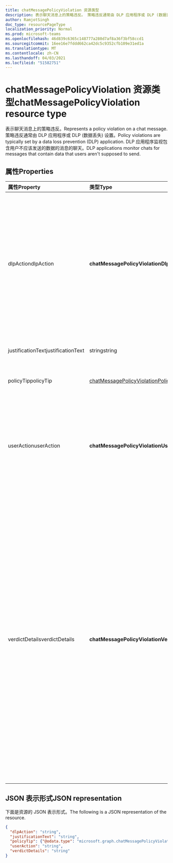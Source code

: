 ```yaml
---
title: chatMessagePolicyViolation 资源类型
description: 表示聊天消息上的策略违反。 策略违反通常由 DLP 应用程序或 DLP (数据丢失) 设置。
author: RamjotSingh
doc_type: resourcePageType
localization_priority: Normal
ms.prod: microsoft-teams
ms.openlocfilehash: 46d839c6365c148777a280d7af8a36f3bf58ccd1
ms.sourcegitcommit: 16ee16e7fddd662ca42dc5c9352cfb109e31ed1a
ms.translationtype: MT
ms.contentlocale: zh-CN
ms.lasthandoff: 04/03/2021
ms.locfileid: "51582751"
---
```

# <a name="chatmessagepolicyviolation-resource-type"></a><span data-ttu-id="6e8a3-104">chatMessagePolicyViolation 资源类型</span><span class="sxs-lookup"><span data-stu-id="6e8a3-104">chatMessagePolicyViolation resource type</span></span>

<span data-ttu-id="6e8a3-105">表示聊天消息上的策略违反。</span><span class="sxs-lookup"><span data-stu-id="6e8a3-105">Represents a policy violation on a chat message.</span></span> <span data-ttu-id="6e8a3-106">策略违反通常由 DLP 应用程序或 DLP (数据丢失) 设置。</span><span class="sxs-lookup"><span data-stu-id="6e8a3-106">Policy violations are typically set by a data loss prevention (DLP) application.</span></span> <span data-ttu-id="6e8a3-107">DLP 应用程序监视包含用户不应该发送的数据的消息的聊天。</span><span class="sxs-lookup"><span data-stu-id="6e8a3-107">DLP applications monitor chats for messages that contain data that users aren't supposed to send.</span></span>

## <a name="properties"></a><span data-ttu-id="6e8a3-108">属性</span><span class="sxs-lookup"><span data-stu-id="6e8a3-108">Properties</span></span>

| <span data-ttu-id="6e8a3-109">属性</span><span class="sxs-lookup"><span data-stu-id="6e8a3-109">Property</span></span>   | <span data-ttu-id="6e8a3-110">类型</span><span class="sxs-lookup"><span data-stu-id="6e8a3-110">Type</span></span> |<span data-ttu-id="6e8a3-111">说明</span><span class="sxs-lookup"><span data-stu-id="6e8a3-111">Description</span></span>|
|:---------------|:--------|:----------|
|<span data-ttu-id="6e8a3-112">dlpAction</span><span class="sxs-lookup"><span data-stu-id="6e8a3-112">dlpAction</span></span>|<span data-ttu-id="6e8a3-113">**chatMessagePolicyViolationDlpActionType**</span><span class="sxs-lookup"><span data-stu-id="6e8a3-113">**chatMessagePolicyViolationDlpActionType**</span></span>|<span data-ttu-id="6e8a3-114">DLP 提供程序对包含敏感内容的邮件采取的操作。</span><span class="sxs-lookup"><span data-stu-id="6e8a3-114">The action taken by the DLP provider on the message with sensitive content.</span></span> <span data-ttu-id="6e8a3-115">支持的值为：</span><span class="sxs-lookup"><span data-stu-id="6e8a3-115">Supported values are:</span></span> <li><span data-ttu-id="6e8a3-116">无</span><span class="sxs-lookup"><span data-stu-id="6e8a3-116">None</span></span></li><li><span data-ttu-id="6e8a3-117">NotifySender -- 通知发件人违反，但允许读者阅读邮件。</span><span class="sxs-lookup"><span data-stu-id="6e8a3-117">NotifySender -- Inform the sender of the violation but allow readers to read the message.</span></span></li><li><span data-ttu-id="6e8a3-118">BlockAccess -- 阻止读者阅读邮件。</span><span class="sxs-lookup"><span data-stu-id="6e8a3-118">BlockAccess -- Block readers from reading the message.</span></span></li><li><span data-ttu-id="6e8a3-119">BlockAccessExternal -- 阻止组织外部的用户阅读邮件，同时允许组织内部的用户阅读邮件。</span><span class="sxs-lookup"><span data-stu-id="6e8a3-119">BlockAccessExternal -- Block users outside the organization from reading the message, while allowing users within the organization to read the message.</span></span></li>|
|<span data-ttu-id="6e8a3-120">justificationText</span><span class="sxs-lookup"><span data-stu-id="6e8a3-120">justificationText</span></span>|<span data-ttu-id="6e8a3-121">string</span><span class="sxs-lookup"><span data-stu-id="6e8a3-121">string</span></span>|<span data-ttu-id="6e8a3-122">替代策略违反时邮件发件人提供的理由文本。</span><span class="sxs-lookup"><span data-stu-id="6e8a3-122">Justification text provided by the sender of the message when overriding a policy violation.</span></span>|
|<span data-ttu-id="6e8a3-123">policyTip</span><span class="sxs-lookup"><span data-stu-id="6e8a3-123">policyTip</span></span>|[<span data-ttu-id="6e8a3-124">chatMessagePolicyViolationPolicyTip</span><span class="sxs-lookup"><span data-stu-id="6e8a3-124">chatMessagePolicyViolationPolicyTip</span></span>](chatmessagepolicyviolationpolicytip.md)|<span data-ttu-id="6e8a3-125">要向邮件发件人显示有关邮件被标记为违反的原因的信息。</span><span class="sxs-lookup"><span data-stu-id="6e8a3-125">Information to display to the message sender about why the message was flagged as a violation.</span></span> |
|<span data-ttu-id="6e8a3-126">userAction</span><span class="sxs-lookup"><span data-stu-id="6e8a3-126">userAction</span></span>|<span data-ttu-id="6e8a3-127">**chatMessagePolicyViolationUserActionType**</span><span class="sxs-lookup"><span data-stu-id="6e8a3-127">**chatMessagePolicyViolationUserActionType**</span></span>|<span data-ttu-id="6e8a3-128">指示用户对 DLP 提供程序阻止的邮件采取的操作。</span><span class="sxs-lookup"><span data-stu-id="6e8a3-128">Indicates the action taken by the user on a message blocked by the DLP provider.</span></span> <span data-ttu-id="6e8a3-129">支持的值为：</span><span class="sxs-lookup"><span data-stu-id="6e8a3-129">Supported values are:</span></span> <li><span data-ttu-id="6e8a3-130">无</span><span class="sxs-lookup"><span data-stu-id="6e8a3-130">None</span></span></li><li><span data-ttu-id="6e8a3-131">Override</span><span class="sxs-lookup"><span data-stu-id="6e8a3-131">Override</span></span></li><li><span data-ttu-id="6e8a3-132">ReportFalsePositive</span><span class="sxs-lookup"><span data-stu-id="6e8a3-132">ReportFalsePositive</span></span></li><span data-ttu-id="6e8a3-133">当 DLP 提供程序更新邮件以阻止敏感内容时，不需要 userAction。</span><span class="sxs-lookup"><span data-stu-id="6e8a3-133">When the DLP provider is updating the message for blocking sensitive content, userAction is not required.</span></span>|
|<span data-ttu-id="6e8a3-134">verdictDetails</span><span class="sxs-lookup"><span data-stu-id="6e8a3-134">verdictDetails</span></span>|<span data-ttu-id="6e8a3-135">**chatMessagePolicyViolationVerdictDetailsType**</span><span class="sxs-lookup"><span data-stu-id="6e8a3-135">**chatMessagePolicyViolationVerdictDetailsType**</span></span>|<span data-ttu-id="6e8a3-136">指示发件人为响应策略违反可能采取的操作。</span><span class="sxs-lookup"><span data-stu-id="6e8a3-136">Indicates what actions the sender may take in response to the policy violation.</span></span> <span data-ttu-id="6e8a3-137">支持的值为：</span><span class="sxs-lookup"><span data-stu-id="6e8a3-137">Supported values are:</span></span> <li><span data-ttu-id="6e8a3-138">无</span><span class="sxs-lookup"><span data-stu-id="6e8a3-138">None</span></span></li><li><span data-ttu-id="6e8a3-139">AllowFalsePositiveOverride -- 允许发件人在 DLP 应用及其规则中声明策略Violation 为错误，并允许读者在 dlpAction 隐藏邮件时再次查看邮件。</span><span class="sxs-lookup"><span data-stu-id="6e8a3-139">AllowFalsePositiveOverride -- Allows the sender to declare the policyViolation to be an error in the DLP app and its rules, and allow readers to see the message again if the dlpAction had hidden it.</span></span></li><li><span data-ttu-id="6e8a3-140">AllowOverrideWithoutJustification -- 允许发件人过度处理 DLP 冲突，并允许读者在 dlpAction 隐藏邮件时再次查看邮件，而无需提供这样做的说明。</span><span class="sxs-lookup"><span data-stu-id="6e8a3-140">AllowOverrideWithoutJustification -- Allows the sender to overriide the DLP violation and allow readers to see the message again if the dlpAction had hidden it, without needing to provide an explanation for doing so.</span></span> </li><li><span data-ttu-id="6e8a3-141">AllowOverrideWithJustification -- 允许发件人过度处理 DLP 冲突，并允许读者在 dlpAction 隐藏邮件后再次查看邮件，并提供这样做的说明。</span><span class="sxs-lookup"><span data-stu-id="6e8a3-141">AllowOverrideWithJustification -- Allows the sender to overriide the DLP violation and allow readers to see the message again if the dlpAction had hidden it, after providing an explanation for doing so.</span></span></li><span data-ttu-id="6e8a3-142">AllowOverrideWithoutJustification 和 AllowOverrideWithJustification 是互斥的。</span><span class="sxs-lookup"><span data-stu-id="6e8a3-142">AllowOverrideWithoutJustification and AllowOverrideWithJustification are mutually exclusive.</span></span>|

## <a name="json-representation"></a><span data-ttu-id="6e8a3-143">JSON 表示形式</span><span class="sxs-lookup"><span data-stu-id="6e8a3-143">JSON representation</span></span>

<span data-ttu-id="6e8a3-144">下面是资源的 JSON 表示形式。</span><span class="sxs-lookup"><span data-stu-id="6e8a3-144">The following is a JSON representation of the resource.</span></span>

<!-- {
  "blockType": "resource",
  "optionalProperties": [
    "userAction",
    "justificationText"
  ],
  "@odata.type": "microsoft.graph.chatMessagePolicyViolation"
}-->

```json
{
  "dlpAction": "string",
  "justificationText": "string",
  "policyTip": {"@odata.type": "microsoft.graph.chatMessagePolicyViolationPolicyTip"},
  "userAction": "string",
  "verdictDetails": "string"
}
```

<!-- uuid: 8fcb5dbc-d5aa-4681-8e31-b001d5168d79
2015-10-25 14:57:30 UTC -->
<!-- {
  "type": "#page.annotation",
  "description": "chat message policy violation resource",
  "keywords": "",
  "section": "documentation",
  "tocPath": ""
}-->
